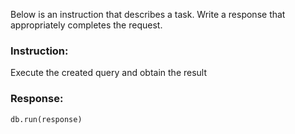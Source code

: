 Below is an instruction that describes a task. Write a response that appropriately completes the request.

### Instruction:
Execute the created query and obtain the result

### Response:
```python
db.run(response)
```